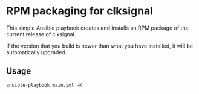 # RPM packaging for clksignal

This simple Ansible playbook creates and installs an RPM package of the current release of clksignal.

If the version that you build is newer than what you have installed, it will be automatically upgraded.

## Usage

    ansible-playbook main.yml -K
